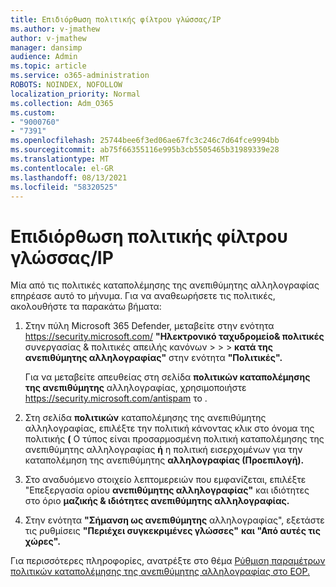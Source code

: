 ```yaml
---
title: Επιδιόρθωση πολιτικής φίλτρου γλώσσας/IP
ms.author: v-jmathew
author: v-jmathew
manager: dansimp
audience: Admin
ms.topic: article
ms.service: o365-administration
ROBOTS: NOINDEX, NOFOLLOW
localization_priority: Normal
ms.collection: Adm_O365
ms.custom:
- "9000760"
- "7391"
ms.openlocfilehash: 25744bee6f3ed06ae67fc3c246c7d64fce9994bb
ms.sourcegitcommit: ab75f66355116e995b3cb5505465b31989339e28
ms.translationtype: MT
ms.contentlocale: el-GR
ms.lasthandoff: 08/13/2021
ms.locfileid: "58320525"
---
```

# <a name="fix-languageip-filter-policy"></a>Επιδιόρθωση πολιτικής φίλτρου γλώσσας/IP

Μία από τις πολιτικές καταπολέμησης της ανεπιθύμητης αλληλογραφίας επηρέασε αυτό το μήνυμα. Για να αναθεωρήσετε τις πολιτικές, ακολουθήστε τα παρακάτω βήματα:

1. Στην πύλη Microsoft 365 Defender, μεταβείτε στην ενότητα <https://security.microsoft.com/> **"Ηλεκτρονικό ταχυδρομείο& πολιτικές** συνεργασίας & πολιτικές απειλής κανόνων \>  \>  \> **κατά της ανεπιθύμητης αλληλογραφίας"** στην ενότητα **"Πολιτικές".**

   Για να μεταβείτε απευθείας στη σελίδα **πολιτικών καταπολέμησης της ανεπιθύμητης** αλληλογραφίας, χρησιμοποιήστε <https://security.microsoft.com/antispam> το .

2. Στη σελίδα **πολιτικών** καταπολέμησης της ανεπιθύμητης αλληλογραφίας, επιλέξτε την πολιτική κάνοντας κλικ στο  όνομα της πολιτικής **(** Ο τύπος είναι προσαρμοσμένη πολιτική καταπολέμησης της ανεπιθύμητης αλληλογραφίας **ή** η πολιτική εισερχομένων για την καταπολέμηση της ανεπιθύμητης **αλληλογραφίας (Προεπιλογή).**
3. Στο αναδυόμενο στοιχείο λεπτομερειών που εμφανίζεται, επιλέξτε "Επεξεργασία ορίου **ανεπιθύμητης αλληλογραφίας"** και ιδιότητες στο όριο **μαζικής & ιδιότητες ανεπιθύμητης αλληλογραφίας.**
4. Στην ενότητα **"Σήμανση ως ανεπιθύμητης** αλληλογραφίας", εξετάστε τις ρυθμίσεις **"Περιέχει συγκεκριμένες γλώσσες"** **και "Από αυτές τις χώρες".**

Για περισσότερες πληροφορίες, ανατρέξτε στο θέμα [Ρύθμιση παραμέτρων πολιτικών καταπολέμησης της ανεπιθύμητης αλληλογραφίας στο EOP.](https://docs.microsoft.com/microsoft-365/security/office-365-security/configure-your-spam-filter-policies)
